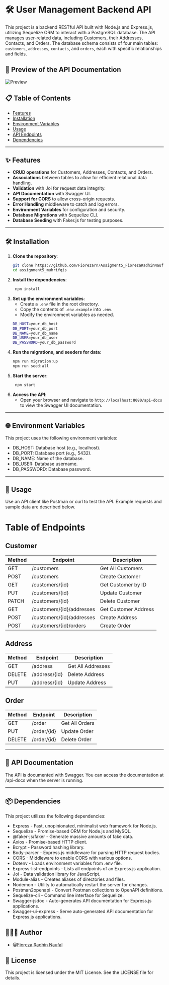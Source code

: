 # 🛠️ User Management Backend API

This project is a backend RESTful API built with Node.js and Express.js, utilizing Sequelize ORM to interact with a PostgreSQL database. The API manages user-related data, including Customers, their Addresses, Contacts, and Orders. The database schema consists of four main tables: `customers`, `addresses`, `contacts`, and `orders`, each with specific relationships and fields.

## 📜 Preview of the API Documentation

![Preview](./assets/img-api-docs.png)

## 📋 Table of Contents

- [Features](#features)
- [Installation](#installation)
- [Environment Variables](#environment-variables)
- [Usage](#usage)
- [API Endpoints](#api-endpoints)
- [Dependencies](#dependencies)

---

## ✨ Features

- **CRUD operations** for Customers, Addresses, Contacts, and Orders.
- **Associations** between tables to allow for efficient relational data handling.
- **Validation** with Joi for request data integrity.
- **API Documentation** with Swagger UI.
- **Support for CORS** to allow cross-origin requests.
- **Error Handling** middleware to catch and log errors.
- **Environment Variables** for configuration and security.
- **Database Migrations** with Sequelize CLI.
- **Database Seeding** with Faker.js for testing purposes.

---

## 🛠 Installation

1. **Clone the repository**:
   ```bash
   git clone https://github.com/Fiorezarn/Assigment5_FiorezaRadhinNaufal.git
   cd assignment5_muhrifqis
   ```
2. **Install the dependencies**:
   ```bash
    npm install
   ```
3. **Set up the environment variables**:
   - Create a `.env` file in the root directory.
   - Copy the contents of `.env.example` into `.env`.
   - Modify the environment variables as needed.
   ```bash
   DB_HOST=your_db_host
   DB_PORT=your_db_port
   DB_NAME=your_db_name
   DB_USER=your_db_user
   DB_PASSWORD=your_db_password
   ```
4. **Run the migrations, and seeders for data**:
   ```bash
   npm run migration:up
   npm run seed:all
   ```
5. **Start the server**:
   ```bash
    npm start
   ```
6. **Access the API**:
   - Open your browser and navigate to `http://localhost:8080/api-docs` to view the Swagger UI documentation.

---

## 🌐 Environment Variables

This project uses the following environment variables:

- DB_HOST: Database host (e.g., localhost).
- DB_PORT: Database port (e.g., 5432).
- DB_NAME: Name of the database.
- DB_USER: Database username.
- DB_PASSWORD: Database password.

---

## 🚀 Usage

Use an API client like Postman or curl to test the API. Example requests and sample data are described below.

# Table of Endpoints

## Customer

| Method | Endpoint                  | Description          |
| ------ | ------------------------- | -------------------- |
| GET    | /customers                | Get All Customers    |
| POST   | /customers                | Create Customer      |
| GET    | /customers/{id}           | Get Customer by ID   |
| PUT    | /customers/{id}           | Update Customer      |
| PATCH  | /customers/{id}           | Delete Customer      |
| GET    | /customers/{id}/addresses | Get Customer Address |
| POST   | /customers/{id}/addresses | Create Address       |
| POST   | /customers/{id}/orders    | Create Order         |

## Address

| Method | Endpoint      | Description       |
| ------ | ------------- | ----------------- |
| GET    | /address      | Get All Addresses |
| DELETE | /address/{id} | Delete Address    |
| PUT    | /address/{id} | Update Address    |

## Order

| Method | Endpoint    | Description    |
| ------ | ----------- | -------------- |
| GET    | /order      | Get All Orders |
| PUT    | /order/{id} | Update Order   |
| DELETE | /order/{id} | Delete Order   |

---

## 📘 API Documentation

The API is documented with Swagger. You can access the documentation at /api-docs when the server is running.

---

## 📦 Dependencies

This project utilizes the following dependencies:

- Express - Fast, unopinionated, minimalist web framework for Node.js.
- Sequelize - Promise-based ORM for Node.js and MySQL.
- @faker-js/faker - Generate massive amounts of fake data.
- Axios - Promise-based HTTP client.
- Bcrypt - Password hashing library.
- Body-parser - Express.js middleware for parsing HTTP request bodies.
- CORS - Middleware to enable CORS with various options.
- Dotenv - Loads environment variables from .env file.
- Express-list-endpoints - Lists all endpoints of an Express.js application.
- Joi - Data validation library for JavaScript.
- Module-alias - Creates aliases of directories and files.
- Nodemon - Utility to automatically restart the server for changes.
- Postman2openapi - Convert Postman collections to OpenAPI definitions.
- Sequelize-cli - Command line interface for Sequelize.
- Swagger-jsdoc - Auto-generates API documentation for Express.js applications.
- Swagger-ui-express - Serve auto-generated API documentation for Express.js applications.

## 🧑🏻‍💻 Author

- [@Fioreza Radhin Naufal](https://github.com/Fiorezarn)

## 📄 License

This project is licensed under the MIT License. See the LICENSE file for details.
